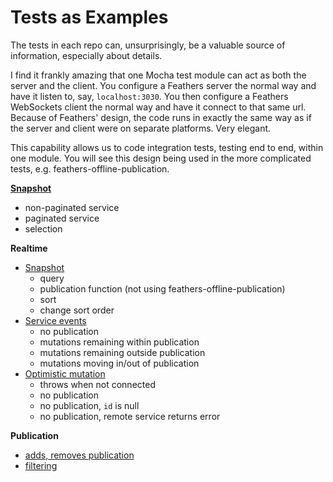 # Tests as Examples

The tests in each repo can, unsurprisingly, be a valuable source of information,
especially about details.

I find it frankly amazing that one Mocha test module can act as both the server and the client.
You configure a Feathers server the normal way and have it listen to, say, `localhost:3030`.
You then configure a Feathers WebSockets client the normal way and have it connect to that same url.
Because of Feathers' design, the code runs in exactly the same way as if the server and client were
on separate platforms. Very elegant.

This capability allows us to code integration tests, testing end to end, within one module.
You will see this design being used in the more complicated tests, e.g. feathers-offline-publication.

[**Snapshot**](https://github.com/feathersjs/feathers-offline-snapshot/blob/master/test/snapshot.test.js)
- non-paginated service
- paginated service
- selection

**Realtime**
- [Snapshot](https://github.com/feathersjs/feathers-offline-realtime/blob/master/test/commons/helpers/snapshot.test.js)
    - query
    - publication function (not using feathers-offline-publication)
    - sort
    - change sort order
- [Service events](https://github.com/feathersjs/feathers-offline-realtime/blob/master/test/commons/helpers/service-events.test.js)
    - no publication
    - mutations remaining within publication
    - mutations remaining outside publication
    - mutations moving in/out of publication
- [Optimistic mutation](https://github.com/feathersjs/feathers-offline-realtime/blob/master/test/commons/helpers/optimistic-mutator-online.test.js)
    - throws when not connected
    - no publication
    - no publication, `id` is null
    - no publication, remote service returns error
    
**Publication**
- [adds, removes publication](https://github.com/feathersjs/feathers-offline-publication/blob/master/test/integration.test.js)
- [filtering](https://github.com/feathersjs/feathers-offline-publication/blob/master/test/filter.test.js)
    